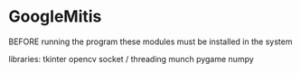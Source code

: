 # GoogleMitis

BEFORE running the program these modules must be installed in the system

libraries:
 tkinter
 opencv
 socket / threading
 munch
 pygame
 numpy
